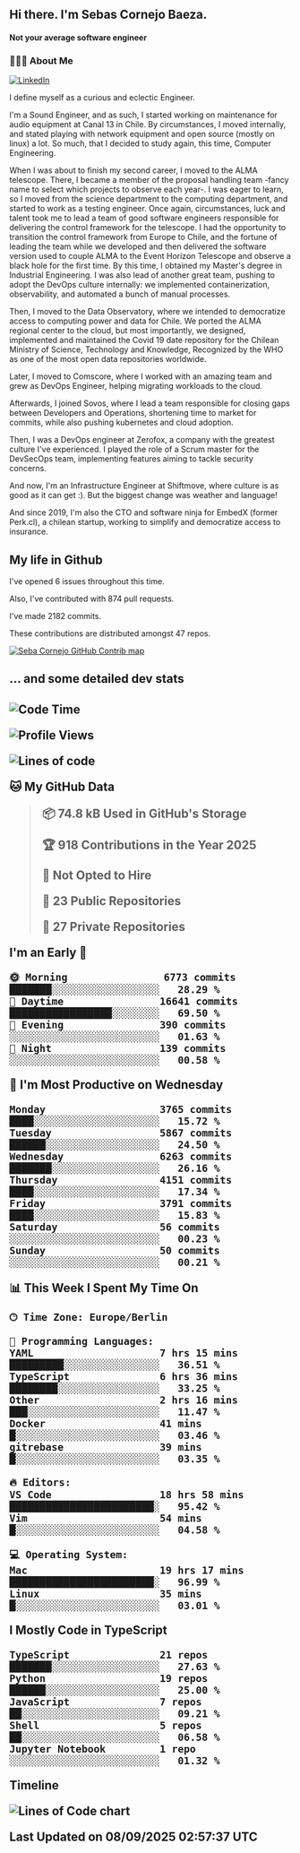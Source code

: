 <h2> Hi there.  I'm Sebas Cornejo Baeza.</h2>
<h4> Not your average software engineer</h4>
<h3> 👨🏻‍💻 About Me </h3>
<a href="http://linkedin.com/in/sebastian-cornejo-baeza/"><img alt="LinkedIn" src="https://img.shields.io/badge/Sebas%20Cornejo%20-informational?style=appveyor&logo=linkedin"></a>


I define myself as a curious and eclectic Engineer.

I'm a Sound Engineer, and as such, I started working on maintenance for audio equipment at Canal 13 in Chile.
By circumstances, I moved internally, and stated playing with network equipment and open source (mostly on linux) 
a lot. So much, that I decided to study again, this time, Computer Engineering.

When I was about to finish my second career, I moved to the ALMA telescope. There, I became a member of the proposal handling team
-fancy name to select which projects to observe each year-. 
I was eager to learn, so I moved from the science department to the computing department, and started to work as 
a testing engineer. Once again, circumstances, luck and talent took me to lead a team of good software engineers 
responsible for delivering the control framework for the telescope. I had the opportunity to transition the control framework from
Europe to Chile, and the fortune of leading the team while we developed and then delivered the software
version used to couple ALMA to the Event Horizon Telescope and observe a black hole for the first time.
By this time, I obtained my Master's degree in Industrial Engineering.
I was also lead of another great team, pushing to adopt the DevOps culture internally: we implemented containerization, observability, and automated a bunch of manual processes.

Then, I moved to the Data Observatory, where we intended to democratize access to computing power
and data for Chile. We ported the ALMA regional center to the cloud, but most importantly, we designed, implemented
and maintained the Covid 19 date repository for the Chilean Ministry of Science, Technology and Knowledge, Recognized by the WHO as one of the most open
data repositories worldwide.

Later, I moved to Comscore, where I worked with an amazing team and grew as DevOps Engineer, helping migrating workloads to the cloud.

Afterwards, I joined Sovos, where I lead a team responsible for closing gaps between Developers and Operations, shortening time to market for commits, while
also pushing kubernetes and cloud adoption.

Then, I was a DevOps engineer at Zerofox, a company with the greatest culture I've experienced. I played the role of a Scrum master for the DevSecOps team,
implementing features aiming to tackle security concerns.

And now, I'm an Infrastructure Engineer at Shiftmove, where culture is as good as it can get :). But the biggest change was weather and language!
 
And since 2019, I'm also the CTO and software ninja for EmbedX (former Perk.cl), a chilean startup, working to simplify and democratize access to insurance.

<h2> My life in Github </h2>

I've opened 6 issues throughout this time.

Also, I've contributed with 874 pull requests.

I've made 2182 commits.

These contributions are distributed amongst 47 repos.

<a href="https://github.com/scornejob/scornejob">
  <picture>
    <source media="(prefers-color-scheme: dark)" srcset="https://raw.githubusercontent.com/scornejob/scornejob/master/profile-3d-contrib/profile-night-green.svg">
    <img alt="Seba Cornejo GitHub Contrib map" src="https://raw.githubusercontent.com/scornejob/scornejob/master/profile-3d-contrib/profile-gitblock.svg">
  </picture>
</a>

<h2>... and some detailed dev stats<h2>

<!--START_SECTION:waka-->
![Code Time](http://img.shields.io/badge/Code%20Time-1%2C314%20hrs%2013%20mins-blue)

![Profile Views](http://img.shields.io/badge/Profile%20Views-0-blue)

![Lines of code](https://img.shields.io/badge/From%20Hello%20World%20I%27ve%20Written-11.3%20million%20lines%20of%20code-blue)

**🐱 My GitHub Data** 

> 📦 74.8 kB Used in GitHub's Storage 
 > 
> 🏆 918 Contributions in the Year 2025
 > 
> 🚫 Not Opted to Hire
 > 
> 📜 23 Public Repositories 
 > 
> 🔑 27 Private Repositories 
 > 
**I'm an Early 🐤** 

```text
🌞 Morning                6773 commits        ███████░░░░░░░░░░░░░░░░░░   28.29 % 
🌆 Daytime                16641 commits       █████████████████░░░░░░░░   69.50 % 
🌃 Evening                390 commits         ░░░░░░░░░░░░░░░░░░░░░░░░░   01.63 % 
🌙 Night                  139 commits         ░░░░░░░░░░░░░░░░░░░░░░░░░   00.58 % 
```
📅 **I'm Most Productive on Wednesday** 

```text
Monday                   3765 commits        ████░░░░░░░░░░░░░░░░░░░░░   15.72 % 
Tuesday                  5867 commits        ██████░░░░░░░░░░░░░░░░░░░   24.50 % 
Wednesday                6263 commits        ███████░░░░░░░░░░░░░░░░░░   26.16 % 
Thursday                 4151 commits        ████░░░░░░░░░░░░░░░░░░░░░   17.34 % 
Friday                   3791 commits        ████░░░░░░░░░░░░░░░░░░░░░   15.83 % 
Saturday                 56 commits          ░░░░░░░░░░░░░░░░░░░░░░░░░   00.23 % 
Sunday                   50 commits          ░░░░░░░░░░░░░░░░░░░░░░░░░   00.21 % 
```


📊 **This Week I Spent My Time On** 

```text
🕑︎ Time Zone: Europe/Berlin

💬 Programming Languages: 
YAML                     7 hrs 15 mins       █████████░░░░░░░░░░░░░░░░   36.51 % 
TypeScript               6 hrs 36 mins       ████████░░░░░░░░░░░░░░░░░   33.25 % 
Other                    2 hrs 16 mins       ███░░░░░░░░░░░░░░░░░░░░░░   11.47 % 
Docker                   41 mins             █░░░░░░░░░░░░░░░░░░░░░░░░   03.46 % 
gitrebase                39 mins             █░░░░░░░░░░░░░░░░░░░░░░░░   03.35 % 

🔥 Editors: 
VS Code                  18 hrs 58 mins      ████████████████████████░   95.42 % 
Vim                      54 mins             █░░░░░░░░░░░░░░░░░░░░░░░░   04.58 % 

💻 Operating System: 
Mac                      19 hrs 17 mins      ████████████████████████░   96.99 % 
Linux                    35 mins             █░░░░░░░░░░░░░░░░░░░░░░░░   03.01 % 
```

**I Mostly Code in TypeScript** 

```text
TypeScript               21 repos            ███████░░░░░░░░░░░░░░░░░░   27.63 % 
Python                   19 repos            ██████░░░░░░░░░░░░░░░░░░░   25.00 % 
JavaScript               7 repos             ██░░░░░░░░░░░░░░░░░░░░░░░   09.21 % 
Shell                    5 repos             ██░░░░░░░░░░░░░░░░░░░░░░░   06.58 % 
Jupyter Notebook         1 repo              ░░░░░░░░░░░░░░░░░░░░░░░░░   01.32 % 
```



**Timeline**

![Lines of Code chart](https://raw.githubusercontent.com/scornejob/scornejob/master/assets/bar_graph.png)


 Last Updated on 08/09/2025 02:57:37 UTC
<!--END_SECTION:waka-->
